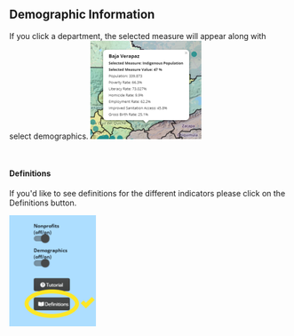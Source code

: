 ## Demographic Information

If you click a department, the selected measure will appear along with select demographics. 
<img src="demographic_popup.png"
     alt="Demographic Pop Up"/>

<br/>

#### Definitions
If you'd like to see definitions for the different indicators please click on the Definitions button. 


<img src="definitions.png"
     alt="The Definition Button"/>
     

     
     